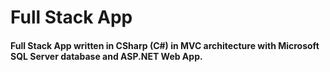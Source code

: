 # Full Stack App
#### Full Stack App written in CSharp (C#) in MVC architecture with Microsoft SQL Server database and ASP.NET Web App.
